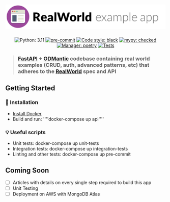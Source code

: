 # ![RealWorld FastAPI + ODMantic App](logo.png)

<div align="center">

<!---
[![CircleCI](https://circleci.com/gh/......)](https://circleci.com/gh/...)
[![codecov](https://codecov.io/gh/.../........)](https://codecov.io/gh/.....)
[![Maintainability](https://api.codeclimate.com/v1/badges/......)](https://codeclimate.com/repos/....)
-->

![Python: 3.11](https://img.shields.io/badge/python-3.11-informational.svg)
[![pre-commit](https://img.shields.io/badge/pre--commit-enabled-brightgreen?logo=pre-commit&logoColor=white)](https://github.com/pre-commit/pre-commit)
[![Code style: black](https://img.shields.io/badge/code%20style-black-000000.svg)](https://github.com/python/black)
[![mypy: checked](https://img.shields.io/badge/mypy-checked-informational.svg)](http://mypy-lang.org/)
[![Manager: poetry](https://img.shields.io/badge/manager-poetry-blueviolet.svg)](https://poetry.eustace.io/)
[![Tests](https://github.com/AndreGuerra123/fastapi-odmantic-realworld-example/actions/workflows/tests.yml/badge.svg)](https://github.com/AndreGuerra123/fastapi-odmantic-realworld-example/actions/workflows/tests.yml)

</div>

> ### [FastAPI](https://github.com/tiangolo/fastapi) + [ODMantic](https://github.com/art049/odmantic) codebase containing real world examples (CRUD, auth, advanced patterns, etc) that adheres to the [RealWorld](https://github.com/gothinkster/realworld) spec and API

## Getting Started

### :hammer: Installation

- [Install Docker](https://docs.docker.com/engine/install/)
- Build and run:
  ''''docker-compose up api''''

### :bulb: Useful scripts

- Unit tests: docker-compose up unit-tests
- Integration tests: docker-compose up integration-tests
- Linting and other tests: docker-compose up pre-commit

## Coming Soon

- [ ] Articles with details on every single step required to build this app
- [ ] Unit Testing
- [ ] Deployment on AWS with MongoDB Atlas
